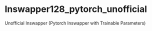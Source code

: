 # Inswapper128_pytorch_unofficial
Unofficial Inswapper (Pytorch Inswapper with Trainable Parameters)
